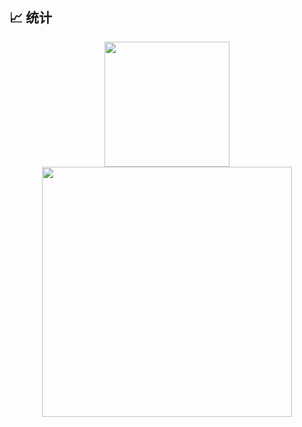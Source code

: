 ## 📈 统计
<div align="center" display="Flex">
  <img height="200em" src="https://github-readme-stats.vercel.app/api?username=guosonglu&show_icons=true&theme=radical&include_all_commits=true"/>
</div>
<div align="center" display="Flex">
  <img height="400em" src="https://github-readme-stats.vercel.app/api/top-langs/?username=guosonglu&theme=radical&layout=pie&hide=scss,css&langs_count=10"/>
</div>

